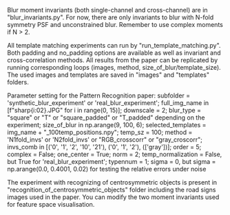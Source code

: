 Blur moment invariants (both single-channel and cross-channel) are in "blur_invariants.py". For now, there are only invariants to blur with N-fold symmetry PSF and unconstrained blur. Remember to use complex moments if N > 2.

All template matching experiments can run by "run_template_matching.py". Both padding and no_padding options are available as well as invariant and cross-correlation methods. All results from the paper can be replicated by running corresponding loops (images, method, size_of_blur/template_size). 
The used images and templates are saved in "images" and "templates" folders.

Parameter setting for the Pattern Recognition paper:
subfolder = 'synthetic_blur_experiment' or 'real_blur_experiment';
full_img_name in [f"sharp{i:02}.JPG" for i in range(0, 15)];
downscale = 2;
blur_type = "square" or "T" or "square_padded" or "T_padded" depending on the experiment;
size_of_blur in np.arange(9, 100, 6);
selected_templates = img_name + "_100temp_positions.npy";
temp_sz = 100;
method = 'N1fold_invs' or 'N2fold_invs' or "RGB_crosscorr" or "gray_croscorr";
invs_comb in [('0', '1', '2', '10', '21'), ('0', '1', '2'), (['gray'])];
order = 5;
complex = False;
one_center = True;
norm = 2;
temp_normalization = False, but True for 'real_blur_experiment';
typennum = 1;
sigma = 0, but sigma = np.arange(0.0, 0.4001, 0.02) for testing the relative errors under noise

The experiment with recognizing of centrosymmetric objects is present in "recognition_of_centrosymmetric_objects" folder including the road signs images used in the paper. You can modify the two moment invariants used for feature space visualisation.
